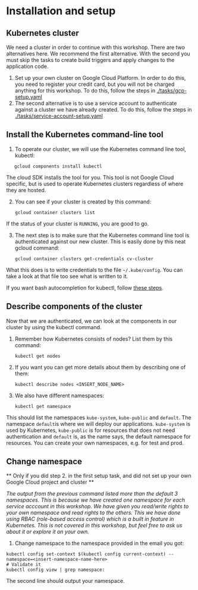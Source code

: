 # Installation and setup 

## Kubernetes cluster
We need a cluster in order to continue with this workshop. There are two alternatives here. We recommend the first alternative. With the second you must skip the tasks to create build triggers and apply changes to the application code.
1. Set up your own cluster on Google Cloud Platform. In order to do this, you need to register your credit card, but you will not be charged anything for this workshop. To do this, follow the steps in [./tasks/gcp-setup.yaml](./tasks/gcp-setup.yaml)
2. The second alternative is to use a service account to authenticate against a cluster we have already created. To do this, follow the steps in [./tasks/service-account-setup.yaml](./tasks/service-account-setup.yaml)

## Install the Kubernetes command-line tool
1. To operate our cluster, we will use the Kubernetes command line tool, kubectl:
```
   gcloud components install kubectl
```

The cloud SDK installs the tool for you. This tool is not Google Cloud specific, but is used to operate Kubernetes clusters regardless of where they are hosted.

2. You can see if your cluster is created by this command:
    ```
   gcloud container clusters list
   ```

If the status of your cluster is `RUNNING`, you are good to go.

3. The next step is to make sure that the Kubernetes command line tool is authenticated against our new cluster. This is easily done by this neat gcloud command:
    ```
   gcloud container clusters get-credentials cv-cluster
   ```

What this does is to write credentials to the file `~/.kube/config`. You can take a look at that file too see what is written to it.

If you want bash autocompletion for kubectl, follow [these steps](https://kubernetes.io/docs/tasks/tools/install-kubectl/#enabling-shell-autocompletion).

## Describe components of the cluster
Now that we are authenticated, we can look at the components in our cluster by using the kubectl command.

1. Remember how Kubernetes consists of nodes? List them by this command:

    ```
   kubectl get nodes
   ```

2. If you want you can get more details about them by describing one of them:

    ```
   kubectl describe nodes <INSERT_NODE_NAME>
   ```

3. We also have different namespaces:

    ```
   kubectl get namespace
   ```

This should list the namespaces `kube-system`, `kube-public` and `default`. The namespace `default`is where we will deploy our applications. `kube-system` is used by Kubernetes, `kube-public` is for resources that does not need authentication and `default` is, as the name says, the default namespace for resources. You can create your own namespaces, e.g. for test and prod.

## Change namespace  
** Only if you did step 2. in the first setup task, and did not set up your own Google Cloud project and cluster **

*The output from the previous command listed more than the default 3 namespaces. This is because we have created one namespace for each service acccount in this workshop. We have given you read/write rights to your own namespace and read rights to the others. This we have done using RBAC (role-based access control) which is a built in feature in Kubernetes. This is not covered in this workshop, but feel free to ask us about it or explore it on your own.*

1. Change namespace to the namespace provided in the email you got:

```
kubectl config set-context $(kubectl config current-context) --namespace=<insert-namespace-name-here>
# Validate it
kubectl config view | grep namespace: 
```

The second line should output your namespace.
